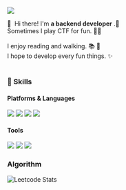 <!--
**LucasGoh/LucasGoh** is a ✨ _special_ ✨ repository because its `README.md` (this file) appears on your GitHub profile.

Here are some ideas to get you started:

- 🔭 I’m currently working on ...
- 🌱 I’m currently learning ...
- 👯 I’m looking to collaborate on ...
- 🤔 I’m looking for help with ...
- 💬 Ask me about ...
- 📫 How to reach me: ...
- 😄 Pronouns: ...
- ⚡ Fun fact: ...
-->
<p>
 <a href="mailto:leftcompact@gmail.com" target="_blank"><img src="https://img.shields.io/badge/iscowkite@gmail.com-EA4335?style=flat-square&logo=Gmail&logoColor=white"/></a>
</p>


<p>
👋  Hi there! I'm <b>a backend developer</b> .🚀<br/>
Sometimes I play CTF for fun. 🏴‍☠️<br/><br/> 
I enjoy reading and walking. 📚 👣<br/>
I hope to develop every fun things. ✨ <br/><br/>
</p>


### 💪 Skills
#### Platforms & Languages
<p>
 <img src="https://img.shields.io/badge/Java-007396?style=flat-square&logo=Java&logoColor=white"/>
 <img src="https://img.shields.io/badge/JavaScript-323330?style=flat-square&logo=javascript&logoColor=F7DF1E"/>
 <img src="https://img.shields.io/badge/C-00599C?style=flat-square&logo=c&logoColor=white"/>
 <img src="https://img.shields.io/badge/Haskell-5D4F85?style=flat-square&logo=haskell&logoColor=white"/>
</p>


#### Tools
<p>
  <img src="https://img.shields.io/badge/Git-F05032?style=flat-square&logo=Git&logoColor=white"/>
  <img src="https://img.shields.io/badge/Docker-2CA5E0?style=flat-square&logo=docker&logoColor=white"/>
  <img src="https://img.shields.io/badge/VIM-%2311AB00.svg?&style=for-the-badge&logo=vim&logoColor=white"/>
</p>

### Algorithm
![Leetcode Stats](https://leetcode.card.workers.dev/?username=leftcompact)
